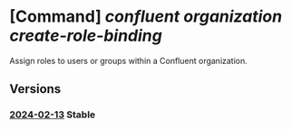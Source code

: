 # [Command] _confluent organization create-role-binding_

Assign roles to users or groups within a Confluent organization.

## Versions

### [2024-02-13](/Resources/mgmt-plane/L3N1YnNjcmlwdGlvbnMve30vcmVzb3VyY2Vncm91cHMve30vcHJvdmlkZXJzL21pY3Jvc29mdC5jb25mbHVlbnQvb3JnYW5pemF0aW9ucy97fS9hY2Nlc3MvZGVmYXVsdC9jcmVhdGVyb2xlYmluZGluZw==/2024-02-13.xml) **Stable**

<!-- mgmt-plane /subscriptions/{}/resourcegroups/{}/providers/microsoft.confluent/organizations/{}/access/default/createrolebinding 2024-02-13 -->
